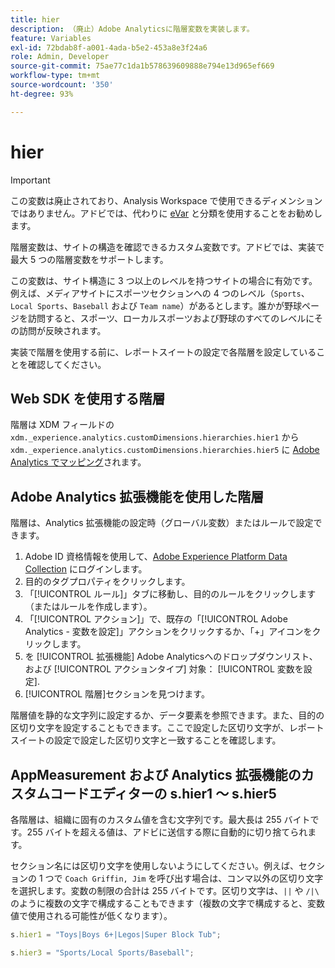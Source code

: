 ```yaml
---
title: hier
description: （廃止）Adobe Analyticsに階層変数を実装します。
feature: Variables
exl-id: 72bdab8f-a001-4ada-b5e2-453a8e3f24a6
role: Admin, Developer
source-git-commit: 75ae77c1da1b578639609888e794e13d965ef669
workflow-type: tm+mt
source-wordcount: '350'
ht-degree: 93%

---
```


# hier

>[!IMPORTANT]
>
>この変数は廃止されており、Analysis Workspace で使用できるディメンションではありません。アドビでは、代わりに [eVar](evar.md) と分類を使用することをお勧めします。

階層変数は、サイトの構造を確認できるカスタム変数です。アドビでは、実装で最大 5 つの階層変数をサポートします。

この変数は、サイト構造に 3 つ以上のレベルを持つサイトの場合に有効です。例えば、メディアサイトにスポーツセクションへの 4 つのレベル（`Sports`、`Local Sports`、`Baseball` および `Team name`）があるとします。誰かが野球ページを訪問すると、スポーツ、ローカルスポーツおよび野球のすべてのレベルにその訪問が反映されます。

実装で階層を使用する前に、レポートスイートの設定で各階層を設定していることを確認してください。

## Web SDK を使用する階層

階層は XDM フィールドの `xdm._experience.analytics.customDimensions.hierarchies.hier1` から `xdm._experience.analytics.customDimensions.hierarchies.hier5` に [Adobe Analytics でマッピング](/help/implement/aep-edge/xdm-var-mapping.md)されます。

## Adobe Analytics 拡張機能を使用した階層

階層は、Analytics 拡張機能の設定時（グローバル変数）またはルールで設定できます。

1. Adobe ID 資格情報を使用して、[Adobe Experience Platform Data Collection](https://experience.adobe.com/data-collection) にログインします。
2. 目的のタグプロパティをクリックします。
3. 「[!UICONTROL ルール]」タブに移動し、目的のルールをクリックします（またはルールを作成します）。
4. 「[!UICONTROL アクション]」で、既存の「[!UICONTROL Adobe Analytics - 変数を設定]」アクションをクリックするか、「+」アイコンをクリックします。
5. を [!UICONTROL 拡張機能] Adobe Analyticsへのドロップダウンリスト、および [!UICONTROL アクションタイプ] 対象： [!UICONTROL 変数を設定].
6. [!UICONTROL 階層]セクションを見つけます。

階層値を静的な文字列に設定するか、データ要素を参照できます。また、目的の区切り文字を設定することもできます。ここで設定した区切り文字が、レポートスイートの設定で設定した区切り文字と一致することを確認します。

## AppMeasurement および Analytics 拡張機能のカスタムコードエディターの s.hier1 ～ s.hier5

各階層は、組織に固有のカスタム値を含む文字列です。最大長は 255 バイトです。255 バイトを超える値は、アドビに送信する際に自動的に切り捨てられます。

セクション名には区切り文字を使用しないようにしてください。例えば、セクションの 1 つで `Coach Griffin, Jim` を呼び出す場合は、コンマ以外の区切り文字を選択します。変数の制限の合計は 255 バイトです。区切り文字は、`||` や `/|\` のように複数の文字で構成することもできます（複数の文字で構成すると、変数値で使用される可能性が低くなります）。

```js
s.hier1 = "Toys|Boys 6+|Legos|Super Block Tub";

s.hier3 = "Sports/Local Sports/Baseball";
```
